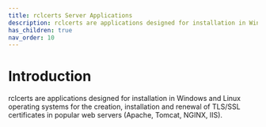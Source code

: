 ```yaml
---
title: rclcerts Server Applications
description: rclcerts are applications designed for installation in Windows and Linux operating systems for the creation, installation and renewal of TLS/SSL certificates in popular web servers (Apache, Tomcat, NGINX, IIS)
has_children: true
nav_order: 10
---
```


# Introduction

rclcerts are applications designed for installation in Windows and Linux operating systems for the creation, installation and renewal of TLS/SSL certificates in popular web servers (Apache, Tomcat, NGINX, IIS). 
